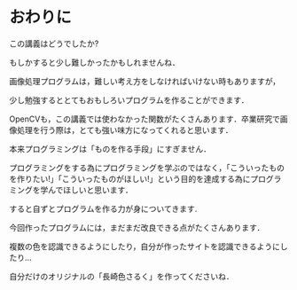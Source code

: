 # おわりに

この講義はどうでしたか?

もしかすると少し難しかったかもしれませんね．

画像処理プログラムは，難しい考え方をしなければいけない時もありますが，

少し勉強するととてもおもしろいプログラムを作ることができます．

OpenCVも，この講義では使わなかった関数がたくさんあります．卒業研究で画像処理を行う際は，とても強い味方になってくれると思います．


本来プログラミングは「ものを作る手段」にすぎません．

プログラミングをする為にプログラミングを学ぶのではなく，「こういったものを作りたい!」「こういったものがほしい!」という目的を達成する為にプログラミングを学んでほしいと思います．

すると自ずとプログラムを作る力が身についてきます.

今回作ったプログラムには，まだまだ改良できる点がたくさんあります．

複数の色を認識できるようにしたり，自分が作ったサイトを認識できるようにしたり…

自分だけのオリジナルの「長崎色さるく」を作ってくださいね．
